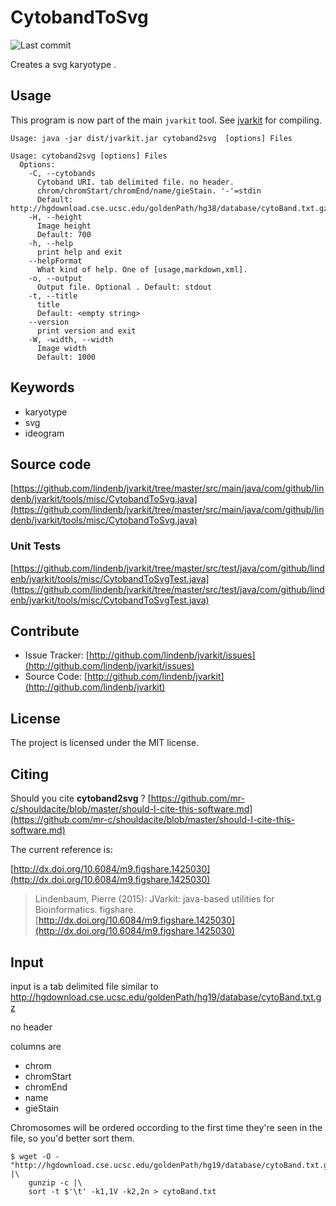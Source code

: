 # CytobandToSvg

![Last commit](https://img.shields.io/github/last-commit/lindenb/jvarkit.png)

Creates a svg karyotype .


## Usage


This program is now part of the main `jvarkit` tool. See [jvarkit](JvarkitCentral.md) for compiling.


```
Usage: java -jar dist/jvarkit.jar cytoband2svg  [options] Files

Usage: cytoband2svg [options] Files
  Options:
    -C, --cytobands
      Cytoband URI. tab delimited file. no header. 
      chrom/chromStart/chromEnd/name/gieStain. '-'=stdin
      Default: http://hgdownload.cse.ucsc.edu/goldenPath/hg38/database/cytoBand.txt.gz
    -H, --height
      Image height
      Default: 700
    -h, --help
      print help and exit
    --helpFormat
      What kind of help. One of [usage,markdown,xml].
    -o, --output
      Output file. Optional . Default: stdout
    -t, --title
      title
      Default: <empty string>
    --version
      print version and exit
    -W, -width, --width
      Image width
      Default: 1000

```


## Keywords

 * karyotype
 * svg
 * ideogram


## Source code 

[https://github.com/lindenb/jvarkit/tree/master/src/main/java/com/github/lindenb/jvarkit/tools/misc/CytobandToSvg.java](https://github.com/lindenb/jvarkit/tree/master/src/main/java/com/github/lindenb/jvarkit/tools/misc/CytobandToSvg.java)

### Unit Tests

[https://github.com/lindenb/jvarkit/tree/master/src/test/java/com/github/lindenb/jvarkit/tools/misc/CytobandToSvgTest.java](https://github.com/lindenb/jvarkit/tree/master/src/test/java/com/github/lindenb/jvarkit/tools/misc/CytobandToSvgTest.java)


## Contribute

- Issue Tracker: [http://github.com/lindenb/jvarkit/issues](http://github.com/lindenb/jvarkit/issues)
- Source Code: [http://github.com/lindenb/jvarkit](http://github.com/lindenb/jvarkit)

## License

The project is licensed under the MIT license.

## Citing

Should you cite **cytoband2svg** ? [https://github.com/mr-c/shouldacite/blob/master/should-I-cite-this-software.md](https://github.com/mr-c/shouldacite/blob/master/should-I-cite-this-software.md)

The current reference is:

[http://dx.doi.org/10.6084/m9.figshare.1425030](http://dx.doi.org/10.6084/m9.figshare.1425030)

> Lindenbaum, Pierre (2015): JVarkit: java-based utilities for Bioinformatics. figshare.
> [http://dx.doi.org/10.6084/m9.figshare.1425030](http://dx.doi.org/10.6084/m9.figshare.1425030)


## Input

input is a tab delimited file similar to http://hgdownload.cse.ucsc.edu/goldenPath/hg19/database/cytoBand.txt.gz

no header

columns are

* chrom
* chromStart
* chromEnd
* name
* gieStain

Chromosomes will be ordered occording to the first time they're seen in the file, so you'd better sort them.

```
$ wget -O - "http://hgdownload.cse.ucsc.edu/goldenPath/hg19/database/cytoBand.txt.gz" |\
	gunzip -c |\
	sort -t $'\t' -k1,1V -k2,2n > cytoBand.txt
```


